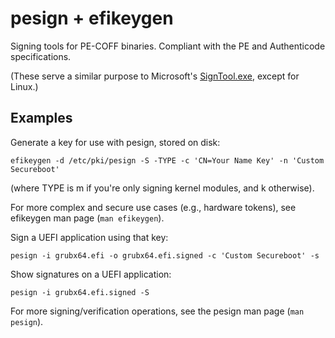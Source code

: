 # pesign + efikeygen

Signing tools for PE-COFF binaries.  Compliant with the PE and Authenticode
specifications.

(These serve a similar purpose to Microsoft's
[SignTool.exe](http://msdn.microsoft.com/en-us/library/8s9b9yaz%28v=vs.80%29.aspx),
except for Linux.)

## Examples

Generate a key for use with pesign, stored on disk:

```
efikeygen -d /etc/pki/pesign -S -TYPE -c 'CN=Your Name Key' -n 'Custom Secureboot'
```

(where TYPE is m if you're only signing kernel modules, and k otherwise).

For more complex and secure use cases (e.g., hardware tokens), see
efikeygen man page (`man efikeygen`).

Sign a UEFI application using that key:

```
pesign -i grubx64.efi -o grubx64.efi.signed -c 'Custom Secureboot' -s
```

Show signatures on a UEFI application:

```
pesign -i grubx64.efi.signed -S
```

For more signing/verification operations, see the pesign man page (`man
pesign`).
